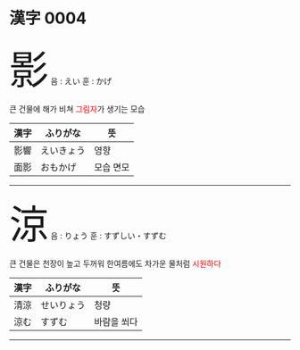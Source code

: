 # 漢字 0004

<span style="font-size: 500%;">影</span> 음 : えい 훈 : かげ

큰 건물에 해가 비쳐 <font color="Red">그림자</font>가 생기는 모습

| 漢字 | ふりがな | 뜻 |
| --- | --- | --- |
| 影響 | えいきょう | 영향
| 面影 | おもかげ | 모습 면모

---


<span style="font-size: 500%;">涼</span> 음 : りょう 훈 : すずしい・すずむ

큰 건물은 천장이 높고 두꺼워 한여름에도 차가운 물처럼 <font color="Red">시원하다</font>

| 漢字 | ふりがな | 뜻 |
| --- | --- | --- |
| 清涼 | せいりょう | 청량
| 涼む | すずむ | 바람을 쐬다

---